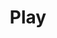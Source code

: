 ---
title: Play
tags: ["play", "audio", "music", "start", "begin", "playback", "commence"]
icon: play
svg: '<svg xmlns="http://www.w3.org/2000/svg" width="24" height="24" fill="none" viewBox="0 0 24 24" stroke-width="1.5" stroke-linecap="round" stroke-linejoin="round" stroke="currentColor"><path d="M14.581 9.402C16.194 10.718 17 11.375 17 12.5c0 1.125-.806 1.783-2.419 3.098a23.1 23.1 0 0 1-1.292.99c-.356.25-.759.508-1.176.762-1.609.978-2.413 1.467-3.134.926-.722-.542-.787-1.675-.918-3.943A32.48 32.48 0 0 1 8 12.5c0-.563.023-1.192.06-1.833.132-2.267.197-3.401.919-3.943.721-.541 1.525-.052 3.134.926.417.254.82.512 1.176.762a23.1 23.1 0 0 1 1.292.99Z"/></svg>'
---